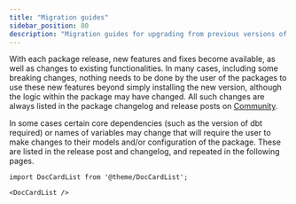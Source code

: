 ```yaml
---
title: "Migration guides"
sidebar_position: 80
description: "Migration guides for upgrading from previous versions of our packages"
---
```


With each package release, new features and fixes become available, as well as changes to existing functionalities. In many cases, including some breaking changes, nothing needs to be done by the user of the packages to use these new features beyond simply installing the new version, although the logic within the package may have changed. All such changes are always listed in the package changelog and release posts on [Community](https://community.snowplow.io/).

In some cases certain core dependencies (such as the version of dbt required) or names of variables may change that will require the user to make changes to their models and/or configuration of the package. These are listed in the release post and changelog, and repeated in the following pages.

```mdx-code-block
import DocCardList from '@theme/DocCardList';

<DocCardList />
```
